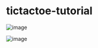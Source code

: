 # tictactoe-tutorial

![image](https://user-images.githubusercontent.com/5912401/193412586-ad2345b2-ab6e-421f-83b2-a201ddcf4d5b.png)

![image](https://user-images.githubusercontent.com/5912401/193412596-a84052db-ea4d-4c56-ad25-ca69146b32e2.png)
